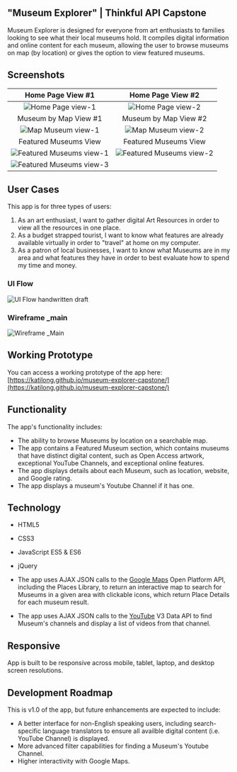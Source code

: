 ## "Museum Explorer" | Thinkful API Capstone
Museum Explorer is designed for everyone from art enthusiasts to families looking to see what their local museums hold. It compiles digital information and online content for each museum, allowing the user to browse museums on map (by location) or gives the option to view featured museums.

## Screenshots

Home Page View #1 | Home Page View #2
:-------------------------:|:-------------------------:
![Home Page view-1](https://github.com/KatiLong/museum-explorer-capstone/blob/master/readme-images/home-page-1.jpg)  |  ![Home Page view-2](https://github.com/KatiLong/museum-explorer-capstone/blob/master/readme-images/home-page-2.jpg)
Museum by Map View #1 | Museum by Map View #2
![Map Museum view-1](https://github.com/KatiLong/museum-explorer-capstone/blob/master/readme-images/map-museum-1.jpg) | ![Map Museum view-2](https://github.com/KatiLong/museum-explorer-capstone/blob/master/readme-images/map-museum-2.jpg)
Featured Museums View  | Featured Museums View
![Featured Museums view-1](https://github.com/KatiLong/museum-explorer-capstone/blob/master/readme-images/featured-museum-1.jpg) | ![Featured Museums view-2](https://github.com/KatiLong/museum-explorer-capstone/blob/master/readme-images/featured-museum-2.jpg)
![Featured Museums view-3](https://github.com/KatiLong/museum-explorer-capstone/blob/master/readme-images/featured-museum-3.jpg) |

## User Cases
This app is for three types of users:
1. As an art enthusiast, I want to gather digital Art Resources in order to view all the resources in one place.
2. As a budget strapped tourist, I want to know what features are already available virtually in order to "travel" at home on my computer.
3. As a patron of local businesses, I want to know what Museums are in my area and what features they have in order to best evaluate how to spend my time and money.

### UI Flow
![UI Flow handwritten draft](https://github.com/KatiLong/museum-explorer-capstone/blob/master/readme-images/FullSizeRender%2011.jpg)
### Wireframe _main
![Wireframe _Main](https://github.com/KatiLong/museum-explorer-capstone/blob/master/readme-images/Wireframev1.jpg)

## Working Prototype
You can access a working prototype of the app here: [https://katilong.github.io/museum-explorer-capstone/](https://katilong.github.io/museum-explorer-capstone/)

## Functionality
The app's functionality includes:
* The ability to browse Museums by location on a searchable map.
* The app contains a Featured Museum section, which contains museums that have distinct digital content, such as Open Access artwork, exceptional YouTube Channels, and exceptional online features.
* The app displays details about each Museum, such as location, website, and Google rating.
* The app displays a museum's Youtube Channel if it has one.

## Technology
* HTML5
* CSS3
* JavaScript ES5 & ES6
* jQuery

* The app uses AJAX JSON calls to the <a href="https://maps.googleapis.com/maps/api">Google Maps</a> Open Platform API, including the Places Library, to return an interactive map to search for Museums in a given area with clickable icons, which return Place Details for each museum result.
* The app uses AJAX JSON calls to the <a href="https://www.googleapis.com/youtube/v3/search">YouTube</a> V3 Data API to find Museum's channels and display a list of videos from that channel.

## Responsive
App is built to be responsive across mobile, tablet, laptop, and desktop screen resolutions.

## Development Roadmap
This is v1.0 of the app, but future enhancements are expected to include:
* A better interface for non-English speaking users, including search-specific language translators to ensure all availble digital content (i.e. YouTube Channel) is displayed.
* More advanced filter capabilities for finding a Museum's Youtube Channel.
* Higher interactivity with Google Maps.
